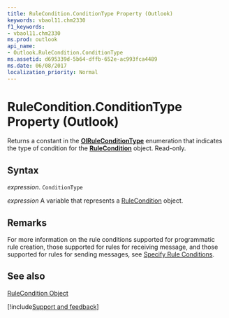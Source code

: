 ```yaml
---
title: RuleCondition.ConditionType Property (Outlook)
keywords: vbaol11.chm2330
f1_keywords:
- vbaol11.chm2330
ms.prod: outlook
api_name:
- Outlook.RuleCondition.ConditionType
ms.assetid: d695339d-5b64-dffb-652e-ac993fca4489
ms.date: 06/08/2017
localization_priority: Normal
---
```



# RuleCondition.ConditionType Property (Outlook)

Returns a constant in the  **[OlRuleConditionType](Outlook.OlRuleConditionType.md)** enumeration that indicates the type of condition for the **[RuleCondition](Outlook.RuleCondition.md)** object. Read-only.


## Syntax

_expression_. `ConditionType`

_expression_ A variable that represents a [RuleCondition](./Outlook.RuleCondition.md) object.


## Remarks

For more information on the rule conditions supported for programmatic rule creation, those supported for rules for receiving message, and those supported for rules for sending messages, see [Specify Rule Conditions](../outlook/How-to/Rules/specifying-rule-conditions.md).


## See also


[RuleCondition Object](Outlook.RuleCondition.md)

[!include[Support and feedback](~/includes/feedback-boilerplate.md)]